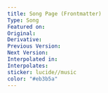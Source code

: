 ```yaml
---
title: Song Page (Frontmatter)
Type: Song
Featured on: 
Original: 
Derivative: 
Previous Version: 
Next Version: 
Interpolated in: 
Interpolates: 
sticker: lucide//music
color: "#eb3b5a"
---
```

